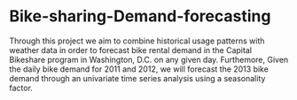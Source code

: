 # Bike-sharing-Demand-forecasting
Through this project we aim to combine historical usage patterns with weather data in order to forecast bike rental demand in the Capital Bikeshare program in Washington, D.C. on any given day. Furthemore, Given the daily bike demand for 2011 and 2012, we will forecast  the 2013 bike demand through an univariate time series analysis using a seasonality factor. 
